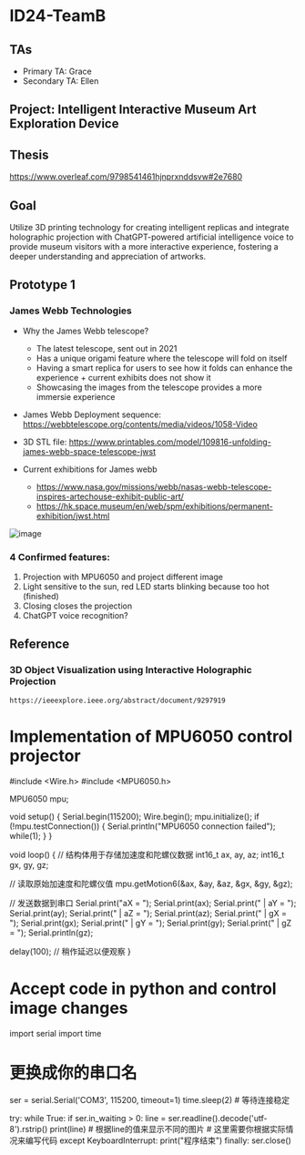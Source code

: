 # ID24-TeamB

## TAs ##
- Primary TA: Grace
- Secondary TA: Ellen

## Project: Intelligent Interactive Museum Art Exploration Device ##

## Thesis
https://www.overleaf.com/9798541461hjnprxnddsvw#2e7680


## Goal 
Utilize 3D printing technology for creating intelligent replicas and integrate holographic projection with ChatGPT-powered artificial intelligence voice to provide museum visitors with a more interactive experience, fostering a deeper understanding and appreciation of artworks.

## Prototype 1 
### James Webb Technologies
- Why the James Webb telescope?
  - The latest telescope, sent out in 2021
  - Has a unique origami feature where the telescope will fold on itself
  - Having a smart replica for users to see how it folds can enhance the experience + current exhibits does not show it
  - Showcasing the images from the telescope provides a more immersie experience

- James Webb Deployment sequence: https://webbtelescope.org/contents/media/videos/1058-Video
- 3D STL file: https://www.printables.com/model/109816-unfolding-james-webb-space-telescope-jwst
- Current exhibitions for James webb
  - https://www.nasa.gov/missions/webb/nasas-webb-telescope-inspires-artechouse-exhibit-public-art/
  - https://hk.space.museum/en/web/spm/exhibitions/permanent-exhibition/jwst.html

![image](https://github.com/UoB-Interactive-Devices/ID24-TeamB/assets/89033445/22ead702-fa92-47d1-bda9-9ef964106080)

### 4 Confirmed features:
1. Projection with MPU6050 and project different image
2. Light sensitive to the sun, red LED starts blinking because too hot (finished)
3. Closing closes the projection
4. ChatGPT voice recognition?

## Reference
### 3D Object Visualization using Interactive Holographic Projection
    https://ieeexplore.ieee.org/abstract/document/9297919



# Implementation of MPU6050 control projector
#include <Wire.h>
#include <MPU6050.h>

MPU6050 mpu;

void setup() {
  Serial.begin(115200);
  Wire.begin();
  mpu.initialize();
  if (!mpu.testConnection()) {
    Serial.println("MPU6050 connection failed");
    while(1);
  }
}

void loop() {
  // 结构体用于存储加速度和陀螺仪数据
  int16_t ax, ay, az;
  int16_t gx, gy, gz;

  // 读取原始加速度和陀螺仪值
  mpu.getMotion6(&ax, &ay, &az, &gx, &gy, &gz);

  // 发送数据到串口
  Serial.print("aX = "); Serial.print(ax);
  Serial.print(" | aY = "); Serial.print(ay);
  Serial.print(" | aZ = "); Serial.print(az);
  Serial.print(" | gX = "); Serial.print(gx);
  Serial.print(" | gY = "); Serial.print(gy);
  Serial.print(" | gZ = "); Serial.println(gz);

  delay(100); // 稍作延迟以便观察
}




# Accept code in python and control image changes

import serial
import time

# 更换成你的串口名
ser = serial.Serial('COM3', 115200, timeout=1)
time.sleep(2) # 等待连接稳定

try:
    while True:
        if ser.in_waiting > 0:
            line = ser.readline().decode('utf-8').rstrip()
            print(line)
            # 根据line的值来显示不同的图片
            # 这里需要你根据实际情况来编写代码
except KeyboardInterrupt:
    print("程序结束")
finally:
    ser.close()




